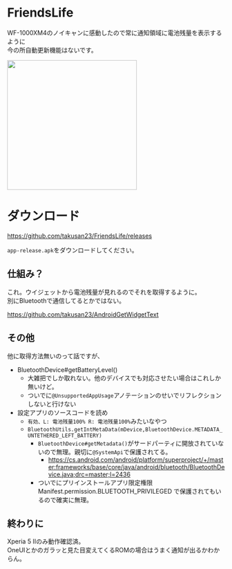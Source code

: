 # FriendsLife

WF-1000XM4のノイキャンに感動したので常に通知領域に電池残量を表示するように  
今の所自動更新機能はないです。

<img src="https://imgur.com/pRuJsPl.png" width="300">

# ダウンロード
https://github.com/takusan23/FriendsLife/releases

`app-release.apk`をダウンロードしてください。

## 仕組み？
これ。ウイジェットから電池残量が見れるのでそれを取得するように。  
別にBluetoothで通信してるとかではない。

https://github.com/takusan23/AndroidGetWidgetText

## その他
他に取得方法無いのって話ですが、

- BluetoothDevice#getBatteryLevel()
  - 大雑把でしか取れない。他のデバイスでも対応させたい場合はこれしか無いけど。
  - ついでに`@UnsupportedAppUsage`アノテーションのせいでリフレクションしないと行けない
- 設定アプリのソースコードを読め
  - `有効、L: 電池残量100% R: 電池残量100%`みたいなやつ
  - `BluetoothUtils.getIntMetaData(mDevice,BluetoothDevice.METADATA_UNTETHERED_LEFT_BATTERY)`
    - `BluetoothDevice#getMetadata()`がサードパーティに開放されていないので無理。親切に`@SystemApi`で保護されてる。
      - https://cs.android.com/android/platform/superproject/+/master:frameworks/base/core/java/android/bluetooth/BluetoothDevice.java;drc=master;l=2436
    - ついでにプリインストールアプリ限定権限 Manifest.permission.BLUETOOTH_PRIVILEGED で保護されてもいるので確実に無理。

## 終わりに
Xperia 5 Ⅱのみ動作確認済。  
OneUIとかのガラッと見た目変えてくるROMの場合はうまく通知が出るかわからん。
